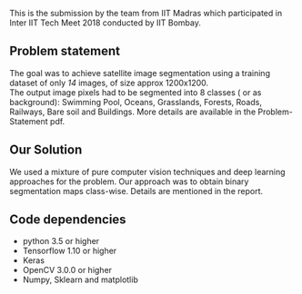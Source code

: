 This is the submission by the team from IIT Madras which participated in Inter IIT Tech Meet 2018 conducted by IIT Bombay.


## Problem statement

The goal was to achieve satellite image segmentation using a training dataset of only *14* images, of size approx 1200x1200.   
The output image pixels had to be segmented into 8 classes ( or as background):
Swimming Pool, Oceans, Grasslands, Forests, Roads, Railways, Bare soil and Buildings.
More details are available in the Problem-Statement pdf.

## Our Solution

We used a mixture of pure computer vision techniques and deep learning approaches for the problem. Our approach was to obtain binary segmentation maps class-wise. Details are mentioned in the report.

## Code dependencies

* python 3.5 or higher
* Tensorflow 1.10 or higher
* Keras
* OpenCV 3.0.0 or higher
* Numpy, Sklearn and matplotlib




